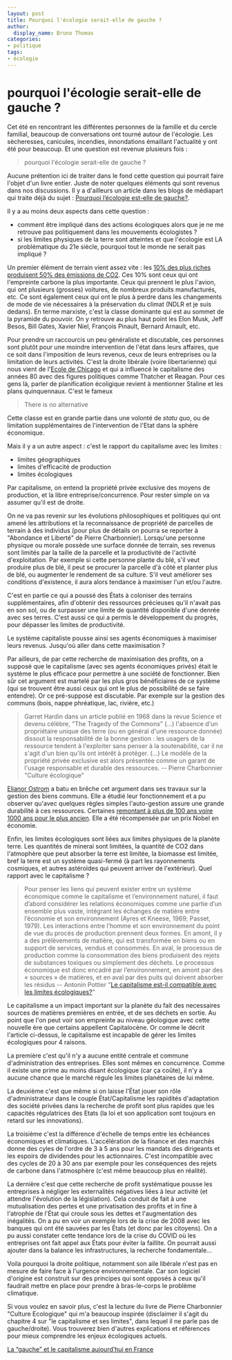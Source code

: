 ```yaml
---
layout: post
title: Pourquoi l'écologie serait-elle de gauche ? 
author:
  display_name: Bruno Thomas
categories:
- politique
tags:
- écologie
---
```


# pourquoi l'écologie serait-elle de gauche ?

Cet été en rencontrant les différentes personnes de la famille et du cercle familial, beaucoup de conversations ont tourné autour de l'écologie. Les sècheresses, canicules, incendies, innondations émaillant l'actualité y ont été pour beaucoup. Et une question est revenue plusieurs fois :

> pourquoi l'écologie serait-elle de gauche ?

Aucune prétention ici de traiter dans le fond cette question qui pourrait faire l'objet d'un livre entier. Juste de noter quelques éléments qui sont revenus dans nos discussions. Il y a d'ailleurs un article dans les blogs de médiapart qui traite déjà du sujet : [Pourquoi l’écologie est-elle de gauche?](https://blogs.mediapart.fr/leucha/blog/300321/pourquoi-l-ecologie-est-elle-de-gauche).

Il y a au moins deux aspects dans cette question :
- comment être impliqué dans des actions écologiques alors que je ne me retrouve pas politiquement dans les mouvements écologistes ?
- si les limites physiques de la terre sont atteintes et que l'écologie est LA problématique du 21e siècle, pourquoi tout le monde ne serait pas impliqué ?

Un premier élément de terrain vient assez vite : les [10% des plus riches produisent 50% des émissions de CO2](https://wir2022.wid.world/). Ces 10% sont ceux qui ont l'empreinte carbone la plus importante. Ceux qui prennent le plus l'avion, qui ont plusieurs (grosses) voitures, de nombreux produits manufacturés, etc. Ce sont également ceux qui ont le plus à perdre dans les changements de mode de vie nécessaires à la préservation du climat (NDLR et je suis dedans). En terme marxiste, c'est la classe dominante qui est au sommet de la pyramide du pouvoir. On y retrouve au plus haut point les Elon Musk, Jeff Besos, Bill Gates, Xavier Niel, François Pinault, Bernard Arnault, etc.

Pour prendre un raccourcis un peu généraliste et discutable, ces personnes sont plutôt pour une moindre intervention de l'état dans leurs affaires, que ce soit dans l'imposition de leurs revenus, ceux de leurs entreprises ou la limitation de leurs activités. C'est la droite libérale (voire libertarienne) qui nous vient de l'[Ecole de Chicago](https://fr.wikipedia.org/wiki/%C3%89cole_de_Chicago_%28%C3%A9conomie%29) et qui a influencé le capitalisme des années 80 avec des figures politiques comme Thatcher et Reagan. Pour ces gens là, parler de planification écoligique revient à mentionner Staline et les plans quinquennaux. C'est le fameux

> There is no alternative

Cette classe est en grande partie dans une volonté de *statu quo*, ou de limitation supplémentaires de l'intervention de l'Etat dans la sphère économique.

Mais il y a un autre aspect : c'est le rapport du capitalisme avec les limites :

- limites géographiques
- limites d'efficacité de production
- limites écologiques

Par capitalisme, on entend la propriété privée exclusive des moyens de production, et la libre entreprise/concurrence. Pour rester simple on va assumer qu'il est de droite.

On ne va pas revenir sur les évolutions philosophiques et politiques qui ont amené les attributions et la reconnaissance de propriété de parcelles de terrain à des individus (pour plus de détails on pourra se reporter à "Abondance et Liberté" de Pierre Charbonnier). Lorsqu'une personne physique ou morale possède une surface donnée de terrain, ses revenus sont limités par la taille de la parcelle et la productivité de l'activité d'exploitation. Par exemple si cette personne plante du blé, s'il veut produire plus de blé, il peut se procurer la parcelle d'à côté et planter plus de blé, ou augmenter le rendement de sa culture. S'il veut améliorer ses conditions d'existence, il aura alors tendance à maximiser l'un et/ou l'autre.

C'est en partie ce qui a poussé des États à coloniser des terrains supplémentaires, afin d'obtenir des ressources précieuses qu'il n'avait pas en son sol, ou de surpasser une limite de quantité disponible d'une denrée avec ses terres. C'est aussi ce qui a permis le développement du progrès, pour dépasser les limites de productivité.

Le système capitaliste pousse ainsi ses agents économiques à maximiser leurs revenus. Jusqu'où aller dans cette maximisation ?

Par ailleurs, de par cette recherche de maximisation des profits, on a supposé que le capitalisme (avec ses agents économiques privés) était le système le plus efficace pour permettre à une société de fonctionner. Bien sûr cet argument est martelé par les plus gros bénéficiaires de ce système (qui se trouvent être aussi ceux qui ont le plus de possibilité de se faire entendre). Or ce pré-supposé est discutable. Par exemple sur la gestion des communs (bois, nappe phréatique, lac, rivière, etc.)

>  Garret Hardin dans un article publié en 1968 dans la revue Science et devenu célèbre, "The Tragedy of the Commons" (...) l'absence d'un propriétaire unique des terre (ou en général d'une ressource donnée) dissout la responsabilité de la bonne gestion : les usagers de la ressource tendent à l'exploiter sans penser à la soutenabilité, car il ne s'agit d'un bien qu'ils ont intérêt à protéger. (...) Le modèle de la propriété privée exclusive est alors présentée comme un garant de l'usage responsable et durable des ressources. -- Pierre Charbonnier "Culture écologique"

[Elianor Ostrom](https://fr.wikipedia.org/wiki/Elinor_Ostrom) a batu en brêche cet argument dans ses travaux sur la gestion des biens communs. Elle a étudié leur fonctionnement et a pu observer qu'avec quelques règles simples l'auto-gestion assure une grande durabilité à ces ressources. Certaines [remontant à plus de 100 ans voire 1000 ans pour le plus ancien](https://fr.wikipedia.org/wiki/Biens_communs). Elle a été récompensée par un prix Nobel en économie.

Enfin, les limites écologiques sont liées aux limites physiques de la planète terre. Les quantités de minerai sont limitées, la quantité de CO2 dans l'atmophère que peut absorber la terre est limitée, la biomasse est limitée, bref la terre est un système quasi-fermé (à part les rayonnements cosmiques, et autres astéroïdes qui peuvent arriver de l'extérieur). Quel rapport avec le capitalisme ?

> Pour penser les liens qui peuvent exister entre un système économique comme le capitalisme et l’environnement naturel, il faut d’abord considérer les relations économiques comme une partie d’un ensemble plus vaste, intégrant les échanges de matière entre l’économie et son environnement (Ayres et Kneese, 1969; Passet, 1979). Les interactions entre l’homme et son environnement du point de vue du procès de production prennent deux formes. En amont, il y a des prélèvements de matière, qui est transformée en biens ou en support de services, vendus et consommés. En aval, le processus de production comme la consommation des biens produisent des rejets de substances toxiques ou simplement des déchets. Le processus économique est donc encadré par l’environnement, en amont par des « sources » de matières, et en aval par des puits qui doivent absorber les résidus -- Antonin Pottier "[Le capitalisme est-il compatible avec les limites écologiques?](https://www.veblen-institute.org/IMG/pdf/texte_veblen.pdf)"

Le capitalisme a un impact important sur la planète du fait des necessaires sources de matières premières en entrée, et de ses déchets en sortie. Au point que l'on peut voir son empreinte au niveau géologique avec cette nouvelle ère que certains appellent Capitalocène. Or comme le décrit l'article ci-dessus, le capitalisme est incapable de gérer les limites écologiques pour 4 raisons.

La première c'est qu'il n'y a aucune entité centrale et commune d'administration des entreprises. Elles sont mêmes en concurrence. Comme il existe une prime au moins disant écologique (car ça coûte), il n'y a aucune chance que le marché régule les limites planétaires de lui même.

La deuxième c'est que même si on laisse l'État jouer son rôle d'administrateur dans le couple État/Capitalisme les rapidités d'adaptation des société privées dans la recherche de profit sont plus rapides que les capacités régulatrices des Etats (la loi  et son application sont toujours en retard sur les innovations).

La troisième c'est la différence d'échelle de temps entre les échéances économiques et climatiques. L'accélération de la finance et des marchés donne des cyles de l'ordre de 3 à 5 ans pour les mandats des dirigeants et les espoirs de dividendes pour les actionnaires. C'est incompatible avec des cycles de 20 à 30 ans par exemple pour les conséquences des rejets de carbone dans l'atmosphère (c'est même beaucoup plus en réalité).

La dernière c'est que cette recherche de profit systématique pousse les entreprises à négliger les externalités négatives liées à leur activité (et attendre l'évolution de la législation). Cela conduit de fait à une mutualisation des pertes et une privatisation des profits et in fine à l'atrophie de l'État qui croule sous les dettes et l'augmentation des inégalités. On a pu en voir un exemple lors de la crise de 2008 avec les banques qui ont été sauvées par les États (et donc par les citoyens). On a pu aussi constater cette tendance lors de la crise du COVID où les entreprises ont fait appel aux États pour éviter la faillite. On pourrait aussi ajouter dans la balance les infrastructures, la recherche fondamentale...

Voila pourquoi la droite politique, notamment son aile libérale n'est pas en mesure de faire face à l'urgence environnementale. Car son logiciel d'origine est construit sur des principes qui sont opposés à ceux qu'il faudrait mettre en place pour prendre à bras-le-corps le problème climatique.

Si vous voulez en savoir plus, c'est la lecture du livre de Pierre Charbonnier "Culture Ecologique" qui m'a beaucoup inspirée (disclaimer il s'agit du chapitre 4 sur "le capitalisme et ses limites", dans lequel il ne parle pas de gauche/droite). Vous trouverez bien d'autres explications et références pour mieux comprendre les enjeux écologiques actuels.

[La “gauche” et le capitalisme aujourd’hui en France](https://www.economiedistributive.fr/La-gauche-et-le-capitalisme)
